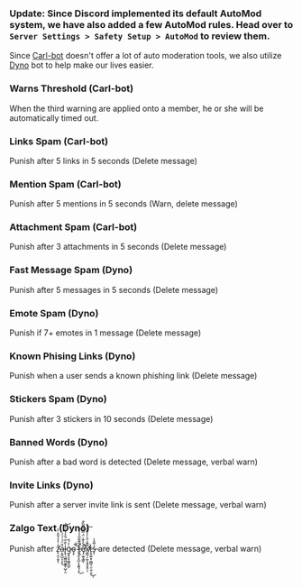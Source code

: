 ### **Update:** Since Discord implemented its default AutoMod system, we have also added a few AutoMod rules. Head over to `Server Settings > Safety Setup > AutoMod` to review them.

Since [Carl-bot](https://carl.gg) doesn't offer a lot of auto moderation tools, we also utilize [Dyno](https://dyno.gg) bot to help make our lives easier.

### Warns Threshold (Carl-bot)

When the third warning are applied onto a member, he or she will be automatically timed out. 

### Links Spam (Carl-bot)

Punish after 5 links in 5 seconds (Delete message)

### Mention Spam (Carl-bot)

Punish after 5 mentions in 5 seconds (Warn, delete message)

### Attachment Spam (Carl-bot)

Punish after 3 attachments in 5 seconds (Delete message)

### Fast Message Spam (Dyno)

Punish after 5 messages in 5 seconds (Delete message)

### Emote Spam (Dyno)

Punish if 7+ emotes in 1 message (Delete message)

### Known Phising Links (Dyno)

Punish when a user sends a known phishing link (Delete message)

### Stickers Spam (Dyno)

Punish after 3 stickers in 10 seconds (Delete message)

### Banned Words (Dyno)

Punish after a bad word is detected (Delete message, verbal warn)

### Invite Links (Dyno)

Punish after a server invite link is sent (Delete message, verbal warn)

### Zalgo Text (Dyno)

Punish after z̵̢̛̦̯̜͈̥̦̊̇̔̉̉̄̂̇̀̍͘ạ̵̯͍̺͔̜̥́̆̈́͑́̈́͜l̵̢̟͉̼̳͖̮̭̱̜̺̗̫̀̐̅́̋̓̉̈́̒͝ģ̷̩͍̮̝͖͈̭̺̠̓́̎o̴̡̞̚ ̴̢̹̭̖̟̲͕͓̱͍̘͙́͋̕͜t̵̛̜̭̅̅͌͊̅̔̾̀̐ẹ̸̡̫̯̘͇̊̀̉͊̍̈́̿̾̿̏̐͘̚̚ͅx̸̛͖̰̠̗̰͕͓̭͓̭̜̅͌̾̎͐͐͛̋͋͠ͅt̵̨̟͚͙̹̪̻͉̤̜̼̜̬̀͜ͅs̶̟̹̉̅̐̾ are detected  (Delete message, verbal warn)
